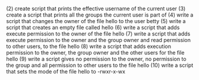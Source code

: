 (2) create script that prints the effective username of the current user
(3) create a script that prints all the groups the current user is part of
(4) write a script that changes the owner of the file hello to the user betty
(5) write a script that creates an empty file called hello
(6) write a script that adds execute permission to the owner of the file hello
(7) write a script that adds execute permission to the owner and the group owner and read permission to other users, to the file hello
(8) write a script that adds execution permission to the owner, the group owner and the other users for the file hello
(9) write a script gives no permission to the owner, no permission to the group and all permission to other users to the file hello
(10) write a script that sets the mode of the file hello to -rwxr-x-wx
